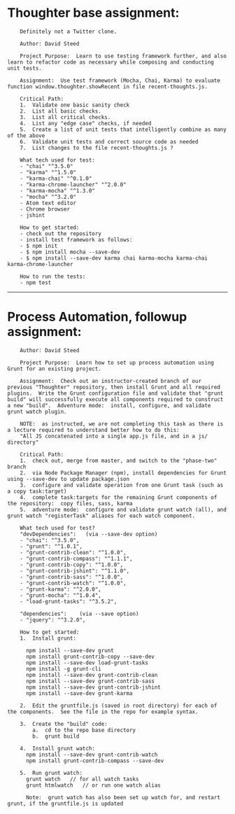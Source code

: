 
# Thoughter base assignment:

        Definitely not a Twitter clone.

        Author: David Steed

        Project Purpose:  Learn to use testing framework further, and also learn to refactor code as necessary while composing and conducting unit tests.

        Assignment:  Use test framework (Mocha, Chai, Karma) to evaluate function window.thoughter.showRecent in file recent-thoughts.js.

        Critical Path:
        1.  Validate one basic sanity check
        2.  List all basic checks. 
        3.  List all critical checks.
        4.  List any "edge case" checks, if needed
        5.  Create a list of unit tests that intelligently combine as many of the above
        6.  Validate unit tests and correct source code as needed
        7.  List changes to the file recent-thoughts.js ?

        What tech used for test:
        - "chai" "^3.5.0"
        - "karma" "^1.5.0"
        - "karma-chai" "^0.1.0"
        - "karma-chrome-launcher" "^2.0.0"
        - "karma-mocha" "^1.3.0"
        - "mocha" "^3.2.0"
        - Atom text editor
        - Chrome browser
        - jshint

        How to get started:
        - check out the repository
        - install test framework as follows:
        - $ npm init
        - $ npm install mocha --save-dev
        - $ npm install --save-dev karma chai karma-mocha karma-chai karma-chrome-launcher

        How to run the tests:
        - npm test


_________

# Process Automation, followup assignment:

        Author: David Steed

        Project Purpose:  Learn how to set up process automation using Grunt for an existing project.

        Assignment:  Check out an instructor-created branch of our previous "Thoughter" repository, then install Grunt and all required plugins.  Write the Grunt configuration file and validate that "grunt build" will successfully execute all components required to construct a new "build".  Adventure mode:  install, configure, and validate grunt watch plugin.

        NOTE:  as instructed, we are not completing this task as there is a lecture required to understand better how to do this:
        "All JS concatenated into a single app.js file, and in a js/ directory"

        Critical Path:
        1.  check out, merge from master, and switch to the "phase-two" branch
        2.  via Node Package Manager (npm), install dependencies for Grunt using --save-dev to update package.json
        3.  configure and validate operation from one Grunt task (such as a copy task:target)
        4.  complete task:targets for the remaining Grunt components of the repository:  copy files, sass, karma
        5.  adventure mode:  configure and validate grunt watch (all), and grunt watch "registerTask" aliases for each watch component.

        What tech used for test? 
        "devDependencies":   (via --save-dev option)
        - "chai": "^3.5.0",
        - "grunt": "^1.0.1",
        - "grunt-contrib-clean": "^1.0.0",
        - "grunt-contrib-compass": "^1.1.1",
        - "grunt-contrib-copy": "^1.0.0",
        - "grunt-contrib-jshint": "^1.1.0",
        - "grunt-contrib-sass": "^1.0.0",
        - "grunt-contrib-watch": "^1.0.0",
        - "grunt-karma": "^2.0.0",
        - "grunt-mocha": "^1.0.4",
        - "load-grunt-tasks": "^3.5.2",

        "dependencies":    (via --save option)
        - "jquery": "^3.2.0",

        How to get started:  
        1.  Install grunt:

          npm install --save-dev grunt
          npm install grunt-contrib-copy --save-dev
          npm install --save-dev load-grunt-tasks
          npm install -g grunt-cli
          npm install --save-dev grunt-contrib-clean
          npm install --save-dev grunt-contrib-sass
          npm install --save-dev grunt-contrib-jshint
          npm install --save-dev grunt-karma

        2.  Edit the gruntfile.js (saved in root directory) for each of the components.  See the file in the repo for example syntax.

        3.  Create the "build" code:
            a.  cd to the repo base directory
            b.  grunt build

        4.  Install grunt watch:
          npm install --save-dev grunt-contrib-watch
          npm install grunt-contrib-compass --save-dev

        5.  Run grunt watch:
          grunt watch   // for all watch tasks
          grunt htmlwatch   // or run one watch alias

          Note:  grunt watch has also been set up watch for, and restart grunt, if the gruntfile.js is updated
